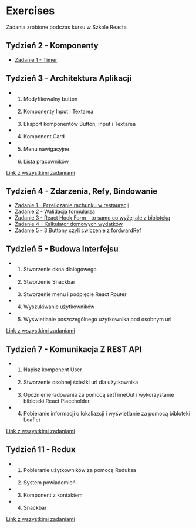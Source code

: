 # Exercises
Zadania zrobione podczas kursu w Szkole Reacta

## Tydzień 2 - Komponenty
* [Zadanie  1 - Timer](https://codesandbox.io/s/zadanie-4-tydzien-4-forked-tyt0m)


## Tydzień 3 - Architektura Aplikacji
* 1. Modyfikowalny button
* 2. Komponenty Input i Textarea 
* 3. Eksport komponentów Button, Input i Textarea
* 4. Komponent Card
* 5. Menu nawigacyjne
* 6. Lista pracowników

[Link z wszystkimi zadaniami](https://codesandbox.io/s/zadania-tydzien-3-so4t7)

## Tydzień 4 - Zdarzenia, Refy, Bindowanie
* [Zadanie  1 - Przeliczanie rachunku w restauracji](https://codesandbox.io/s/silly-stallman-vzd7l)
* [Zadanie  2 - Walidacja formularza](https://codesandbox.io/s/tydzien-4-zadanie-2-forked-2pjbd)
* [Zadanie  3 - React Hook Form - to samo co wyżej ale z bibloteką](https://codesandbox.io/s/zadanie-3-tydzien-4-forked-xvves)
* [Zadanie  4 - Kalkulator domowych wydatków](https://codesandbox.io/s/zadanie-4-tydzien-4-forked-tyt0m)
* [Zadanie  5 - 3 Buttony czyli ćwiczenie z fordwardRef](https://codesandbox.io/s/zadanie-5-tydzien-4-prryu)

## Tydzień 5 - Budowa Interfejsu
* 1. Stworzenie okna dialogowego
* 2. Stworzenie Snackbar
* 3. Stworzenie menu i podpięcie React Router
* 4. Wyszukiwanie użytkowników
* 5. Wyświetlanie poszczególnego użytkownika pod osobnym url

[Link z wszystkimi zadaniami](https://codesandbox.io/s/late-sky-ou8j9)

## Tydzień 7 - Komunikacja Z REST API
* 1. Napisz komponent User
* 2. Stworzenie osobnej ścieżki url dla użytkownika
* 3. Opóźnienie ładowania za pomocą setTimeOut i wykorzystanie bibloteki React Placeholder
* 4. Pobieranie informacji o lokaliazcji i wyświetlanie za pomocą bibloteki Leaflet

[Link z wszystkimi zadaniami](https://codesandbox.io/s/github/Pachciar3/zadania-tydzien-7)

## Tydzień 11 - Redux
* 1. Pobieranie użytkowników za pomocą Reduksa
* 2. System powiadomień
* 3. Komponent z kontaktem
* 4. Snackbar

[Link z wszystkimi zadaniami](https://github.com/Pachciar3/week-11-1)
